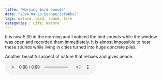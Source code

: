 ```yaml
---
title: "Morning bird sounds"
date: "2024-04-13 Europe/Istanbul"
tags: nature, bird, sound, life
categories : Life, Nature
---
```


It is now 5.30 in the morning and I noticed the bird sounds while the window was open and recorded them immediately. It is almost impossible to hear these sounds while living in cities turned into huge concrete piles.

Another beautiful aspect of nature that relaxes and gives peace.
<audio controls="controls" preload="auto">
  <source src="{{ site.baseurl }}/assets/birdssounds.m4a" type="audio/mp4">
  Your browser does not support the audio element.
  </source>
</audio>

